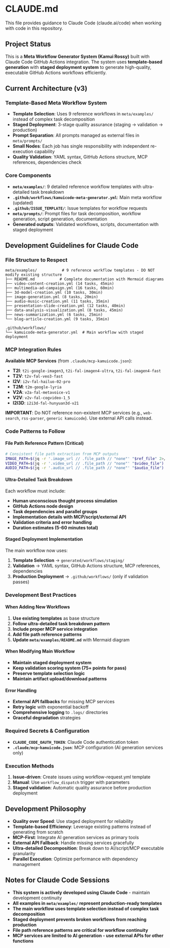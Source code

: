 # CLAUDE.md

This file provides guidance to Claude Code (claude.ai/code) when working with code in this repository.

## Project Status

This is a **Meta Workflow Generator System (Kamui Rossy)** built with Claude Code GitHub Actions integration. The system uses **template-based generation** with **staged deployment system** to generate high-quality, executable GitHub Actions workflows efficiently.

## Current Architecture (v3)

### Template-Based Meta Workflow System
- **Template Selection**: Uses 9 reference workflows in `meta/examples/` instead of complex task decomposition
- **Staged Deployment**: 3-stage quality assurance (staging → validation → production)
- **Prompt Separation**: All prompts managed as external files in `meta/prompts/`
- **Small Nodes**: Each job has single responsibility with independent re-execution capability
- **Quality Validation**: YAML syntax, GitHub Actions structure, MCP references, dependencies check

### Core Components
- **`meta/examples/`**: 9 detailed reference workflow templates with ultra-detailed task breakdown
- **`.github/workflows/kamuicode-meta-generator.yml`**: Main meta workflow (updated)
- **`.github/ISSUE_TEMPLATE/`**: Issue templates for workflow requests
- **`meta/prompts/`**: Prompt files for task decomposition, workflow generation, script generation, documentation
- **Generated outputs**: Validated workflows, scripts, documentation with staged deployment

## Development Guidelines for Claude Code

### File Structure to Respect
```
meta/examples/           # 9 reference workflow templates - DO NOT modify existing structure
├── README.md           # Complete documentation with Mermaid diagrams
├── video-content-creation.yml (14 tasks, 45min)
├── multimedia-ad-campaign.yml (16 tasks, 60min)
├── 3d-model-creation.yml (10 tasks, 30min)
├── image-generation.yml (8 tasks, 20min)
├── audio-music-creation.yml (11 tasks, 35min)
├── presentation-slide-creation.yml (12 tasks, 40min)
├── data-analysis-visualization.yml (8 tasks, 45min)
├── news-summarization.yml (6 tasks, 25min)
└── blog-article-creation.yml (9 tasks, 35min)

.github/workflows/
└── kamuicode-meta-generator.yml  # Main workflow with staged deployment
```

### MCP Integration Rules
**Available MCP Services** (from `.claude/mcp-kamuicode.json`):
- **T2I**: `t2i-google-imagen3`, `t2i-fal-imagen4-ultra`, `t2i-fal-imagen4-fast`
- **T2V**: `t2v-fal-veo3-fast`
- **I2V**: `i2v-fal-hailuo-02-pro`
- **T2M**: `t2m-google-lyria`
- **V2A**: `v2a-fal-metavoice-v1`
- **V2V**: `v2v-fal-cogvideo-1_5`
- **I2I3D**: `i2i3d-fal-hunyuan3d-v21`

**IMPORTANT**: Do NOT reference non-existent MCP services (e.g., `web-search`, `rss-parser`, `generic kamuicode`). Use external API calls instead.

### Code Patterns to Follow

#### File Path Reference Pattern (Critical)
```bash
# Consistent file path extraction from MCP outputs
IMAGE_PATH=$(jq -r '.image_url // .file_path // "none"' "$ref_file" 2>/dev/null)
VIDEO_PATH=$(jq -r '.video_url // .file_path // "none"' "$video_file")
AUDIO_PATH=$(jq -r '.audio_url // .file_path // "none"' "$audio_file")
```

#### Ultra-Detailed Task Breakdown
Each workflow must include:
- **Human unconscious thought process simulation**
- **GitHub Actions node design**
- **Task dependencies and parallel groups**
- **Implementation details with MCP/script/external API**
- **Validation criteria and error handling**
- **Duration estimates (5-60 minutes total)**

#### Staged Deployment Implementation
The main workflow now uses:
1. **Template Selection** → `generated/workflows/staging/`
2. **Validation** → YAML syntax, GitHub Actions structure, MCP references, dependencies
3. **Production Deployment** → `.github/workflows/` (only if validation passes)

### Development Best Practices

#### When Adding New Workflows
1. **Use existing templates** as base structure
2. **Follow ultra-detailed task breakdown pattern**
3. **Include proper MCP service integration**
4. **Add file path reference patterns**
5. **Update `meta/examples/README.md`** with Mermaid diagram

#### When Modifying Main Workflow
- **Maintain staged deployment system**
- **Keep validation scoring system (75+ points for pass)**
- **Preserve template selection logic**
- **Maintain artifact upload/download patterns**

#### Error Handling
- **External API fallbacks** for missing MCP services
- **Retry logic** with exponential backoff
- **Comprehensive logging** to `.logs/` directories
- **Graceful degradation** strategies

### Required Secrets & Configuration
- **`CLAUDE_CODE_OAUTH_TOKEN`**: Claude Code authentication token
- **`.claude/mcp-kamuicode.json`**: MCP configuration (AI generation services only)

### Execution Methods
1. **Issue-driven**: Create issues using workflow-request.yml template
2. **Manual**: Use `workflow_dispatch` trigger with parameters
3. **Staged validation**: Automatic quality assurance before production deployment

## Development Philosophy

- **Quality over Speed**: Use staged deployment for reliability
- **Template-based Efficiency**: Leverage existing patterns instead of generating from scratch  
- **MCP-First**: Integrate AI generation services as primary tools
- **External API Fallback**: Handle missing services gracefully
- **Ultra-detailed Decomposition**: Break down to AI/script/MCP executable granularity
- **Parallel Execution**: Optimize performance with dependency management

## Notes for Claude Code Sessions

- **This system is actively developed using Claude Code** - maintain development continuity
- **All examples in `meta/examples/` represent production-ready templates**
- **The main workflow uses template selection instead of complex task decomposition**
- **Staged deployment prevents broken workflows from reaching production**
- **File path reference patterns are critical for workflow continuity**
- **MCP services are limited to AI generation - use external APIs for other functions**